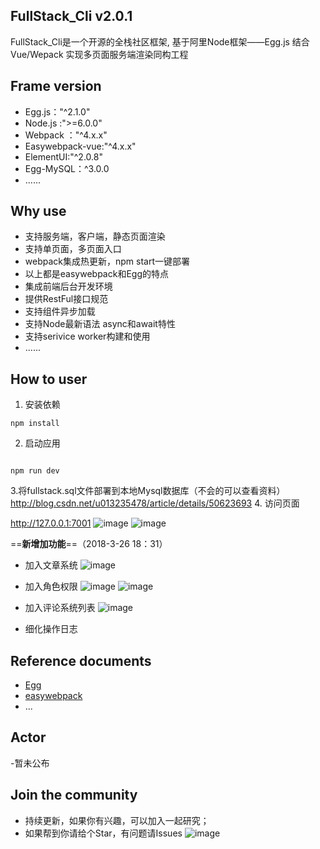 ##  FullStack_Cli v2.0.1
FullStack_Cli是一个开源的全栈社区框架, 基于阿里Node框架——Egg.js  结合Vue/Wepack 实现多页面服务端渲染同构工程
## Frame version
- Egg.js："^2.1.0"
- Node.js :">=6.0.0"
- Webpack ："^4.x.x"
- Easywebpack-vue:"^4.x.x"
- ElementUI:"^2.0.8"
- Egg-MySQL：^3.0.0
- ......
## Why use
- 支持服务端，客户端，静态页面渲染
- 支持单页面，多页面入口
- webpack集成热更新，npm start一键部署
- 以上都是easywebpack和Egg的特点
- 集成前端后台开发环境
- 提供RestFul接口规范
- 支持组件异步加载
- 支持Node最新语法 async和await特性
- 支持serivice worker构建和使用
- ......

## How to user

1. 安装依赖

```
npm install

```
2. 启动应用
```

npm run dev
```
3.将fullstack.sql文件部署到本地Mysql数据库（不会的可以查看资料）
http://blog.csdn.net/u013235478/article/details/50623693
4. 访问页面

http://127.0.0.1:7001
![image](https://note.youdao.com/yws/public/resource/f68ed21e583d37e43585d8909f1aeff8/xmlnote/ED3E5B19437A41A39FBE88771045F204/2976)
![image](https://note.youdao.com/yws/public/resource/f68ed21e583d37e43585d8909f1aeff8/xmlnote/D05E67D398934EF9BBB647FA6F17F015/2995)

==**新增加功能**==（2018-3-26 18：31）

- 加入文章系统
![image](https://note.youdao.com/yws/public/resource/2124adc308b8796f0e4adbab1f8095ac/xmlnote/9F4F82FF61F1491685F00FBA04661100/720)

- 加入角色权限
![image](https://note.youdao.com/yws/public/resource/2124adc308b8796f0e4adbab1f8095ac/xmlnote/207602BC86FF47CF9DC9A95CA6116A05/714)
![image](https://note.youdao.com/yws/public/resource/2124adc308b8796f0e4adbab1f8095ac/xmlnote/256AA3086F244489831A5DD2B898F85F/724)
- 加入评论系统列表
![image](https://note.youdao.com/yws/public/resource/2124adc308b8796f0e4adbab1f8095ac/xmlnote/205DADF1AB55457BB6DE288AA8C98598/722)
- 细化操作日志

## Reference documents
- [Egg](http://eggjs.org/)
- [easywebpack](http://hubcarl.github.io/easywebpack/webpack/)
- ...

## Actor
-暂未公布

## Join the community
- 持续更新，如果你有兴趣，可以加入一起研究；
- 如果帮到你请给个Star，有问题请Issues
![image](https://note.youdao.com/yws/public/resource/f68ed21e583d37e43585d8909f1aeff8/xmlnote/0096C38F49264C5B9857B0467C8F60AA/3005)
